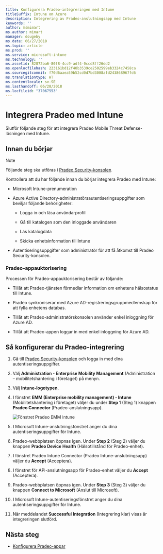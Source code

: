 ```yaml
---
title: Konfigurera Pradeo-integreringen med Intune
titleSuffix: Intune on Azure
description: Integrering av Pradeo-anslutningsapp med Intune
keywords: ''
author: msmimart
ms.author: mimart
manager: dougeby
ms.date: 06/27/2018
ms.topic: article
ms.prod: ''
ms.service: microsoft-intune
ms.technology: ''
ms.assetid: 82872ba6-80f8-4cc9-adf4-0ccd8ff26dd2
ms.openlocfilehash: 223161bd12f40b3539ce2502599eb3324c7458ca
ms.sourcegitcommit: f70d6aaea59b52cd0d7bd3008afd243868967fd6
ms.translationtype: HT
ms.contentlocale: sv-SE
ms.lasthandoff: 06/28/2018
ms.locfileid: "37067553"
---
```

# <a name="integrate-pradeo-with-intune"></a>Integrera Pradeo med Intune

Slutför följande steg för att integrera Pradeo Mobile Threat Defense-lösningen med Intune.

## <a name="before-you-begin"></a>Innan du börjar

> [!NOTE]
> Följande steg ska utföras i [Pradeo Security-konsolen](https://www.apps-security.com).

Kontrollera att du har följande innan du börjar integrera Pradeo med Intune:

-   Microsoft Intune-prenumeration

-   Azure Active Directory-administratörsautentiseringsuppgifter som beviljar följande behörigheter:

    -   Logga in och läsa användarprofil

    -   Gå till katalogen som den inloggade användaren

    -   Läs katalogdata

    -   Skicka enhetsinformation till Intune

-   Autentiseringsuppgifter som administratör för att få åtkomst till Pradeo Security-konsolen.

### <a name="pradeo-app-authorization"></a>Pradeo-appauktorisering

Processen för Pradeo-appauktorisering består av följande:

-   Tillåt att Pradeo-tjänsten förmedlar information om enhetens hälsostatus till Intune.

-   Pradeo synkroniserar med Azure AD-registreringsgruppmedlemskap för att fylla enhetens databas.

-   Tillåt att Pradeo-administratörskonsolen använder enkel inloggning för Azure AD.

-   Tillåt att Pradeo-appen loggar in med enkel inloggning för Azure AD.

## <a name="to-set-up-pradeo-integration"></a>Så konfigurerar du Pradeo-integrering

1.  Gå till [Pradeo Security-konsolen](https://www.apps-security.com) och logga in med dina autentiseringsuppgifter.

2.  Välj **Administration - Enterprise Mobility Management** (Administration – mobilitetshantering i företaget) på menyn.

3.  Välj **Intune-logotypen**.

4.  I fönstret **EMM (Enterprise mobility management) - Intune** (Mobilitetshantering i företaget) väljer du under **Step 1** (Steg 1) knappen **Pradeo Connector** (Pradeo-anslutningsapp). 

    ![Fönstret Pradeo EMM Intune](./media/pradeo_setup.png)

5. I Microsoft Intune-anslutningsfönstret anger du dina autentiseringsuppgifter för Intune.

5.  Pradeo-webbplatsen öppnas igen. Under **Step 2** (Steg 2) väljer du knappen **Pradeo Device Health** (Hälsotillstånd för Pradeo-enhet).

7. I fönstret Pradeo Intune Connector (Pradeo Intune-anslutningsapp) väljer du **Accept** (Acceptera). 

8. I fönstret för API-anslutningsapp för Pradeo-enhet väljer du **Accept** (Acceptera).

9. Pradeo-webbplatsen öppnas igen. Under **Step 3** (Steg 3) väljer du knappen **Connect to Microsoft** (Anslut till Microsoft). 

10. I Microsoft Intune-autentiseringsfönstret anger du dina autentiseringsuppgifter för Intune.

11. När meddelandet **Successful Integration** (Integrering klar) visas är integreringen slutförd.

## <a name="next-steps"></a>Nästa steg

-   [Konfigurera Pradeo-appar](mtd-apps-ios-app-configuration-policy-add-assign.md)